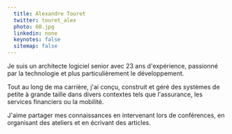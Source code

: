 ```yaml
---
  title: Alexandre Touret
  twitter: touret_alex
  photo: 60.jpg
  linkedin: none
  keynotes: false
  sitemap: false
---
```

Je suis un architecte logiciel senior avec 23 ans d'expérience, passionné par la technologie et plus particulièrement le développement. 

Tout au long de ma carrière, j'ai conçu, construit et géré des systèmes de petite à grande taille dans divers contextes tels que l'assurance, les services financiers ou la mobilité. 

J'aime partager mes connaissances en intervenant lors de conférences, en organisant des ateliers et en écrivant des articles.


